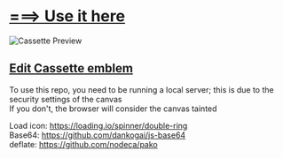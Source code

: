 # [===> Use it here](https://505e06b2.github.io/Black-Ops-2-Emblem-Editor/)

![Cassette Preview](https://github.com/505e06b2/Black-Ops-2-Emblem-Editor/raw/master/created%20emblems/Cassette/preview.png)  
## [Edit Cassette emblem](https://505e06b2.github.io/Black-Ops-2-Emblem-Editor/?load=eMKcw53CmF1vw5MwFMKGw79KwpXDqy7DscOxw7FnJcKEAMKBQAJxAXcTwprDnMOOa8KjZW1JU2BCw7vDr8KcLFnCscKTEiYQw61YLxLDlcOHTcOfw4fDr8KxfcKcw6_DicK6cMOXwr5cwrorwp9MEsOJwqRnasOKwpNxw5s-K8OcwrJycwrCncK-w5vDjsOzT8K7w4DCtG5bVMOVejPDicKyL8O5fMOpwqvDisKnX8Ozw4vDnMKlw4vDlWzCtcK6w4x9SsKNw5nDjBXDhcOqw6J8W11nw7nClcKbw7tNZjM7w4vCnhdudnnDtsOaVWcvwqhDwr7CnMOTwr08P3vDvsO-w43Cm3TCvcKcZ8Klw7_Ckm_DssOVMitcw6U3w5XDk8OZw7QJZ8KADEHCgBXChsOVEjcVPSPCmcKcfk9aw7kfPm9dw6lHwq_CtkVBw6Fvw4kEJBsnw5fDtcKdwo_Ck3JVw5HCs8KSCTUtwrbDtT0FwqPChQ0-w5Rpw6PCqm3DqSrDusOnwroDQ2FRCMKrDShpw5EYOU7CpmU-X1RLwr_DmcOUPcKMNQwtB8KpwozDolpQw5wVw6vChcKjwr_CpGcRwrvCr1XCpFLCs8OwwoNtwqxWwpYKw4HDg8KYwrgZw5_Cg8KHw5s9PB3DtR3CqTtlNcK3w6EowrkVAFoJw41UwqjClcOvwr5ew5d9JcKHcMKIw75CXio4R03CuMK2wrljd8K0EQUNIhrCiRzCgDHDmxtrKSwDwqvCmDYCAcO1w77CsQYdw4oXJsKSwo_Dt8KSwq_DtmbCiybDpcKoSR0wTUnCocK6w7LCuWFWwpLDvMK7a09-NMOmw5LDvEI-wo_Chh8kwobDusKZCQDDnsK6wqvDtcOow4PDgsKdw7s7w73DvFY_w43CkH_Clh3DpF3CmA0_wqXCihQsC0J_LsO0cMOTw5LDqAjChkc0IsKkw5HDg3kDbcOaw4sjw6YNwoZpw4PChAzCvcKwRgUAwq9dcTHDusK4wp3Duk7DmmPCkMO2J8OGwqbCoQcWD20PS8KVwpUhwpPClhBAw5TDgz96wpHDkw7DlWIYw6xTw7w0woEjU8K0woFIw4nDkGhpVcOPBWFBcCPDtcOdVXQ1wrdSWStdw63DlwzDksKEY2PDosK5HMKNwpsZwqLDocO1MnbCiwPDvyFOf8KKCMObThFzTBzCqh_CosKkwo5ww6JYNGPDujzCrMKxwofDs8KjZhvCixzCsEbDhGtAJzjClG_CulnCkUnDuFF5w6LClcKlw4PDkw0OGmRVaxA-DsKDbsKdeUwONQvCggoqwoATw4HDk2jCq1PCh8Ofc8KiasKREHjCtER0woNDfMOcNEtEbcOFYyVsPTTDtyPCtExowrXCu8Kiw6kTKsKuwqxAw4YkGEDDkcKrwoTCtMKMwpN0PyAdHiLChsKID8ODwrrDiMOqw4FFwp7Dl8K_wqXCn0l4WA7CosOQwpFLw5FxDQYtA8OZOMKmAyLCqsKYYiR5cMOLw4DChMKFeMOHwrLDqMOEYcK1HMOia8KmXHjDmh_DhDvCmGMDdQfCssOYw40Aw69Zwr0HFMOewpXDt8KpcA_Ct8KAdMK2wq3DqMOgw5ELw74aw6c3JcOuw4PDp8Opw4_CrnZBPMKBI1bChcKcw6oKFcK-UcKKw57ChygeLcKAw4M1wpRow47CtQhHPMKDw7wxw47DiyLCr8O8w6jCncK_wprDusOywo5HNAknZMK4PsKkw63CucK6OWcraAHCk8K6wp5JYiZqwrMqwokxwqhNQcKywpNOX8ORJsKBfjrCmsKrw6BVQiAfwqkrD0JKw518wrrDuQFUCcK_IQ)

To use this repo, you need to be running a local server; this is due to the security settings of the canvas  
If you don't, the browser will consider the canvas tainted

Load icon: https://loading.io/spinner/double-ring  
Base64: https://github.com/dankogai/js-base64  
deflate: https://github.com/nodeca/pako  